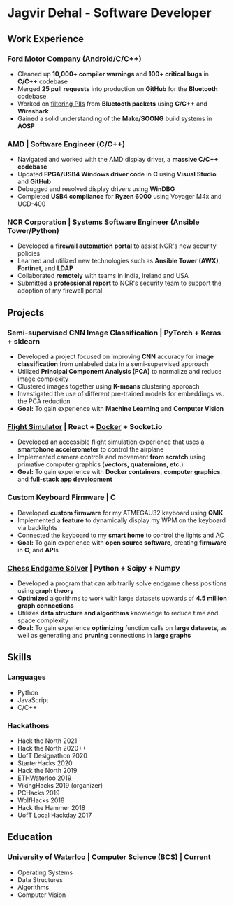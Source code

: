 # Jagvir Dehal - Software Developer
## Work Experience
### Ford Motor Company (Android/C/C++)
- Cleaned up **10,000+ compiler warnings** and **100+ critical bugs** in **C/C++** codebase
- Merged **25 pull requests** into production on **GitHub** for the **Bluetooth** codebase
- Worked on [filtering PIIs](https://www.bluetooth.com/specifications/specs/core-specification-5-4/) from **Bluetooth packets** using **C/C++** and **Wireshark**
- Gained a solid understanding of the **Make/SOONG** build systems in **AOSP**

### AMD | Software Engineer (C/C++)
- Navigated and worked with the AMD display driver, a **massive C/C++ codebase**
- Updated **FPGA/USB4 Windows driver code** in **C** using **Visual Studio** and **GitHub**
- Debugged and resolved display drivers using **WinDBG**
- Completed **USB4 compliance** for **Ryzen 6000** using Voyager M4x and UCD-400

### NCR Corporation | Systems Software Engineer (Ansible Tower/Python)
- Developed a **firewall automation portal** to assist NCR's new security policies
- Learned and utilized new technologies such as **Ansible Tower (AWX)**, **Fortinet**, and **LDAP**
- Collaborated **remotely** with teams in India, Ireland and USA
- Submitted a **professional report** to NCR's security team to support the adoption of my firewall portal

## Projects
### Semi-supervised CNN Image Classification | PyTorch + Keras + sklearn
- Developed a project focused on improving **CNN** accuracy for **image classification** from unlabeled data in a semi-supervised approach
- Utilized **Principal Component Analysis (PCA)** to normalize and reduce image complexity
- Clustered images together using **K-means** clustering approach
- Investigated the use of different pre-trained models for embeddings vs. the PCA reduction
- **Goal:** To gain experience with **Machine Learning** and **Computer Vision**

### [Flight Simulator](https://github.com/jagvirdehal/flight-sim) | React + [Docker](https://hub.docker.com/repository/docker/jdehal/flight-sim/general) + Socket.io
- Developed an accessible flight simulation experience that uses a **smartphone accelerometer** to control the airplane
- Implemented camera controls and movement **from scratch** using primative computer graphics (**vectors, quaternions, etc.**)
- **Goal:** To gain experience with **Docker containers**, **computer graphics**, and **full-stack app development**

### Custom Keyboard Firmware | C
- Developed **custom firmware** for my ATMEGAU32 keyboard using **QMK**
- Implemented a **feature** to dynamically display my WPM on the keyboard via backlights
- Connected the keyboard to my **smart home** to control the lights and AC
- **Goal:** To gain experience with **open source software**, creating **firmware** in **C**, and **API**s

### [Chess Endgame Solver](https://github.com/jagvirdehal/chess) | Python + Scipy + Numpy
- Developed a program that can arbitrarily solve endgame chess positions using **graph theory**
- **Optimized** algorithms to work with large datasets upwards of **4.5 million graph connections**
- Utilizes **data structure and algorithms** knowledge to reduce time and space complexity
- **Goal:** To gain experience **optimizing** function calls on **large datasets**, as well as generating 
and **pruning** connections in **large graphs**

## Skills
### Languages
- Python
- JavaScript
- C/C++

### Hackathons
- Hack the North 2021
- Hack the North 2020++
- UofT Designathon 2020
- StarterHacks 2020
- Hack the North 2019
- ETHWaterloo 2019
- VikingHacks 2019 (organizer)
- PCHacks 2019
- WolfHacks 2018
- Hack the Hammer 2018
- UofT Local Hackday 2017

## Education
### University of Waterloo | Computer Science (BCS) | Current
- Operating Systems
- Data Structures
- Algorithms
- Computer Vision
